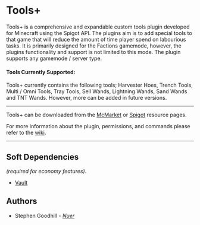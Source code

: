 # Tools+
Tools+ is a comprehensive and expandable custom tools plugin developed for Minecraft using the Spigot API. The plugins aim is to add special tools to that game that will reduce the amount of time player spend on labourious tasks. It is primarily designed for the Factions gamemode, however, the plugins functionality and support is not limited to this mode. The plugin supports any gamemode / server type.

#### Tools Currently Supported:
Tools+ currently contains the following tools; Harvester Hoes, Trench Tools, Multi / Omni Tools, Tray Tools, Sell Wands, Lightning Wands, Sand Wands and TNT Wands. However, more can be added in future versions.

---

Tools+ can be downloaded from the [McMarket](https://www.mc-market.org/resources/7291/) or [Spigot](https://www.spigotmc.org/resources/tools.66897/) resource pages.

For more information about the plugin, permissions, and commands please refer to the [wiki](https://github.com/nbdSteve/ToolsPlus/wiki).

---

## Soft Dependencies
*(required for economy features)*.
* [Vault](https://www.spigotmc.org/resources/vault.34315/)

## Authors
* Stephen Goodhill - *[Nuer](https://nuer.dev)*
